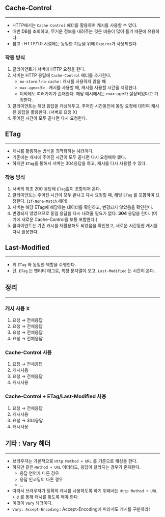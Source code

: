 ## Cache-Control

---

- HTTP에서는 `Cache-Control` 헤더를 활용하여 캐시를 사용할 수 있다.
- 매번 DB를 조회하고, 무거운 정보를 내려주는 것은 비용이 많이 들기 때문에 유용하다.
- 참고 : HTTP/1.0 시절에는 동일한 기능을 위해 `Expires`가 사용되었다.

### 작동 방식

1. 클라이언트가 서버에 HTTP 요청을 한다.
2. 서버는 HTTP 응답에 `Cache-Control` 헤더를 추가한다.
    - `no-store` / `no-cache` : 캐시를 사용하지 않을 때
    - `max-age=<초>` : 캐시를 사용할 때, 캐시를 사용할 시간을 지정한다.
    - 이외에도 여러가지가 존재한다. 해당 예시에서는 max-age가 설정되었다고 가정한다.
3. 클라이언트는 해당 응답을 캐싱해두고, 주어진 시간동안에 동일 요청에 대하여 캐시된 응답을 활용한다. (서버로 요청 X)
4. 주어진 시간이 모두 끝나면 다시 요청한다.

## ETag

---

- 캐시를 활용하는 방식을 최적화하는 헤더이다.
- 기존에는 캐시에 주어진 시간이 모두 끝나면 다시 요청해야 했다.
- 하지만 `ETag`를 통해서 서버는 304응답을 하고, 캐시를 다시 사용할 수 있다.

### 작동 방식

1. 서버의 최초 200 응답에 `ETag`값이 포함되어 온다.
2. 클라이언트는 주어진 시간이 모두 끝나고 다시 요청할 때, 해당 `ETag` 를 포함하여 요청한다. (`If-None-Match` 헤더)
3. 서버는 해당 ETag에 해당하는 데이터를 확인하고, 변경되지 않았음을 확인한다.
4. 변경되지 않았으므로 동일 응답을 다시 내려줄 필요가 없다. **304** 응답을 한다. (여기에 새로운 Cache-Control을 보통 포함한다.)
5. 클라이언트는 기존 캐시를 재활용해도 되었음을 확인했고, 새로운 시간동안 캐시를 다시 활용한다.

## Last-Modified

---

- 위 `ETag` 와 동일한 역할을 수행한다.
- 단, `ETag` 는 엔티티 태그로, 특정 문자열이 오고, `Last-Modified` 는 시간이 온다.

## 정리

---

### 캐시 사용 X

1. 요청 → 전체응답
2. 요청 → 전체응답
3. 요청 → 전체응답
4. 요청 → 전체응답

### Cache-Control 사용

1. 요청 → 전체응답
2. 캐시사용
3. 요청 → 전체응답
4. 캐시사용

### Cache-Control + ETag/Last-Modified 사용

1. 요청 → 전체응답
2. 캐시사용
3. 요청 → 304응답
4. 캐시사용

## 기타 : Vary 헤더

---

- 브라우저는 기본적으로 `Http Method + URL` 를 기준으로 캐싱을 한다.
- 하지만 같은 `Method + URL` 이더라도, 응답이 달라지는 경우가 존재한다.
    - 응답 언어가 다른 경우
    - 응답 인코딩이 다른 경우
    - …
- 따라서 브라우저가 정확히 캐시를 사용하도록 하기 위해서는 `Http Method + URL + @` 를 통해 캐시를 찾도록 해야 한다.
- 이것이 `Vary` 헤더이다.
- `Vary: Accept-Encoding` : Accept-Encoding에 따라서도 캐시를 구분하라!
